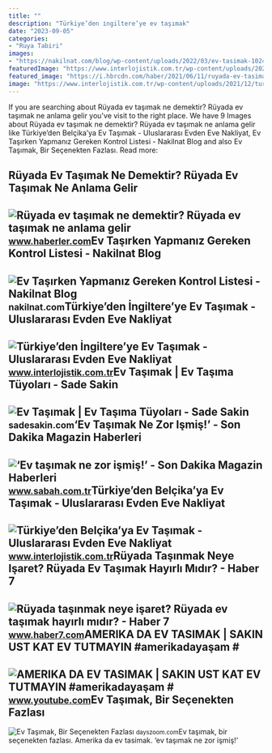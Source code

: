 ```yaml
---
title: ""
description: "Türkiye’den i̇ngiltere’ye ev taşımak"
date: "2023-09-05"
categories:
- "Ruya Tabiri"
images:
- "https://nakilnat.com/blog/wp-content/uploads/2022/03/ev-tasimak-1024x680.jpeg"
featuredImage: "https://www.interlojistik.com.tr/wp-content/uploads/2021/12/turkiyeden-belcikaya-ev-tasimak1.jpg"
featured_image: "https://i.hbrcdn.com/haber/2021/06/11/ruyada-ev-tasimak-ne-demektir-ruyada-ev-tasimak-14194788_3651_amp.jpg"
image: "https://www.interlojistik.com.tr/wp-content/uploads/2021/12/turkiyeden-ingiltereye-ev-tasimak-11.jpg"
---
```


If you are searching about Rüyada ev taşımak ne demektir? Rüyada ev taşımak ne anlama gelir you've visit to the right place. We have 9 Images about Rüyada ev taşımak ne demektir? Rüyada ev taşımak ne anlama gelir like Türkiye’den Belçika’ya Ev Taşımak - Uluslararası Evden Eve Nakliyat, Ev Taşırken Yapmanız Gereken Kontrol Listesi - Nakilnat Blog and also Ev Taşımak, Bir Seçenekten Fazlası. Read more:

Rüyada Ev Taşımak Ne Demektir? Rüyada Ev Taşımak Ne Anlama Gelir
----------------------------------------------------------------

 ![Rüyada ev taşımak ne demektir? Rüyada ev taşımak ne anlama gelir](https://i.hbrcdn.com/haber/2021/06/11/ruyada-ev-tasimak-ne-demektir-ruyada-ev-tasimak-14194788_3651_amp.jpg) <small>www.haberler.com</small>Ev Taşırken Yapmanız Gereken Kontrol Listesi - Nakilnat Blog
------------------------------------------------------------

 ![Ev Taşırken Yapmanız Gereken Kontrol Listesi - Nakilnat Blog](https://nakilnat.com/blog/wp-content/uploads/2022/03/ev-tasimak-1024x680.jpeg) <small>nakilnat.com</small>Türkiye’den İngiltere’ye Ev Taşımak - Uluslararası Evden Eve Nakliyat
---------------------------------------------------------------------

 ![Türkiye’den İngiltere’ye Ev Taşımak - Uluslararası Evden Eve Nakliyat](https://www.interlojistik.com.tr/wp-content/uploads/2021/12/turkiyeden-ingiltereye-ev-tasimak-11.jpg) <small>www.interlojistik.com.tr</small>Ev Taşımak | Ev Taşıma Tüyoları - Sade Sakin
--------------------------------------------

 ![Ev Taşımak | Ev Taşıma Tüyoları - Sade Sakin](https://sadesakin.com/wp-content/uploads/2022/06/ev-tasimak-1536x1090.png) <small>sadesakin.com</small>‘Ev Taşımak Ne Zor Işmiş!’ - Son Dakika Magazin Haberleri
---------------------------------------------------------

 ![‘Ev taşımak ne zor işmiş!’ - Son Dakika Magazin Haberleri](https://iasbh.tmgrup.com.tr/4a4833/650/344/0/85/643/422?u=https://isbh.tmgrup.com.tr/sbh/2022/10/11/ev-tasimak-ne-zor-ismis-1665502418256.jpeg) <small>www.sabah.com.tr</small>Türkiye’den Belçika’ya Ev Taşımak - Uluslararası Evden Eve Nakliyat
-------------------------------------------------------------------

 ![Türkiye’den Belçika’ya Ev Taşımak - Uluslararası Evden Eve Nakliyat](https://www.interlojistik.com.tr/wp-content/uploads/2021/12/turkiyeden-belcikaya-ev-tasimak1.jpg) <small>www.interlojistik.com.tr</small>Rüyada Taşınmak Neye Işaret? Rüyada Ev Taşımak Hayırlı Mıdır? - Haber 7
-----------------------------------------------------------------------

 ![Rüyada taşınmak neye işaret? Rüyada ev taşımak hayırlı mıdır? - Haber 7](https://i12.haber7.net/haber/haber7/og_image/2022/25/ruyada_tasinmak_neye_isaret_ruyada_ev_tasimak_hayirli_midir_1655964963_7974.jpg) <small>www.haber7.com</small>AMERIKA DA EV TASIMAK | SAKIN UST KAT EV TUTMAYIN #amerikadayaşam #
-------------------------------------------------------------------

 ![AMERIKA DA EV TASIMAK | SAKIN UST KAT EV TUTMAYIN #amerikadayaşam #](https://i.ytimg.com/vi/36S-A2fquAE/maxresdefault.jpg?sqp=-oaymwEmCIAKENAF8quKqQMa8AEB-AH-CYAC0AWKAgwIABABGGUgXihKMA8=&rs=AOn4CLAL5AGGLbUx1jMH07u9oH1lW3ktzg) <small>www.youtube.com</small>Ev Taşımak, Bir Seçenekten Fazlası
----------------------------------

 ![Ev Taşımak, Bir Seçenekten Fazlası](https://dayszoom.com/img/ev-tasimak-bir-secenekten-fazlasi_1h4.jpg) <small>dayszoom.com</small>Ev taşımak, bir seçenekten fazlası. Amerika da ev tasimak. ‘ev taşımak ne zor işmiş!’
